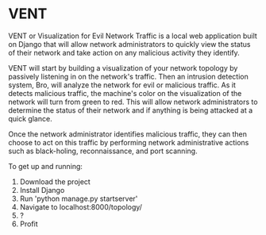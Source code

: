 # VENT

VENT or Visualization for Evil Network Traffic is a local web application built on Django that will allow network administrators to quickly view the status of their network and take action on any malicious activity they identify.

VENT will start by building a visualization of your network topology by passively listening in on the network's traffic. Then an intrusion detection system, Bro, will analyze the network for evil or malicious traffic. As it detects malicious traffic, the machine's color on the visualization of the network will turn from green to red. This will allow network administrators to determine the status of their network and if anything is being attacked at a quick glance.

Once the network administrator identifies malicious traffic, they can then choose to act on this traffic by performing network administrative actions such as black-holing, reconnaissance, and port scanning.

To get up and running:
1. Download the project
2. Install Django
3. Run 'python manage.py startserver'
4. Navigate to localhost:8000/topology/
5. ?
6. Profit
